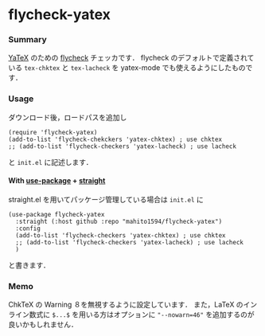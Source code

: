 # flycheck-yatex

### Summary

[YaTeX](http://yatex.org/) のための [flycheck](https://www.flycheck.org/en/latest/) チェッカです．
flycheck のデフォルトで定義されている `tex-chktex` と `tex-lacheck` を yatex-mode でも使えるようにしたものです．

### Usage

ダウンロード後，ロードパスを追加し

```elisp
(require 'flycheck-yatex)
(add-to-list 'flycheck-chekckers 'yatex-chktex) ; use chktex
;; (add-to-list 'flycheck-checkers 'yatex-lacheck) ; use lacheck
```

と `init.el` に記述します．

#### With [use-package](https://github.com/jwiegley/use-package) + [straight](https://github.com/raxod502/straight.el)
straight.el を用いてパッケージ管理している場合は `init.el` に

```elisp
(use-package flycheck-yatex
  :straight (:host github :repo "mahito1594/flycheck-yatex")
  :config
  (add-to-list 'flycheck-checkers 'yatex-chktex) ; use chktex
  ;; (add-to-list 'flycheck-checkers 'yatex-lacheck) ; use lacheck
  )
```

と書きます．

### Memo
ChkTeX の Warning ８を無視するように設定しています．
また，LaTeX のインライン数式に `$...$` を用いる方はオプションに `"--nowarn=46"` を追加するのが良いかもしれません．